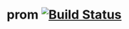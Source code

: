 # prom [![Build Status](https://travis-ci.org/vbmithr/ocaml-prometheus.svg?branch=master)](https://travis-ci.org/vbmithr/ocaml-prometheus)